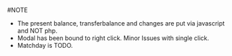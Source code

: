 #NOTE


* The present balance, transferbalance and changes are put via javascript and NOT php.
* Modal has been bound to right click. Minor Issues with single click.
* Matchday is TODO.

